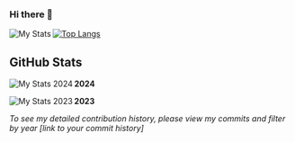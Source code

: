 ### Hi there 👋

<!--
**Quaid5050/Quaid5050** is a ✨ _special_ ✨ repository because its `README.md` (this file) appears on your GitHub profile.

Here are some ideas to get you started:

- 🔭 I’m currently working on ...
- 🌱 I’m currently learning ...
- 👯 I’m looking to collaborate on ...
- 🤔 I’m looking for help with ...
- 💬 Ask me about ...
- 📫 How to reach me: ...
- 😄 Pronouns: ...
- ⚡ Fun fact: ...
-->




[![Top Langs](https://github-readme-stats.vercel.app/api/top-langs/?username=quaid5050&layout=donut-vertical)](https://github.com/quaid5050/github-readme-stats)
<img align="left" alt="My Stats" src="https://github-readme-stats.vercel.app/api?username=quaid5050&show_icons=true&theme=radical" />
## GitHub Stats

**2024**
<img align="left" alt="My Stats 2024" src="https://github-readme-stats.vercel.app/api?username=quaid5050&show_icons=true&theme=radical&start_date=2024-01-01&end_date=2024-12-31" />

**2023**
<img align="left" alt="My Stats 2023" src="https://github-readme-stats.vercel.app/api?username=quaid5050&show_icons=true&theme=radical&start_date=2023-01-01&end_date=2023-12-31" />

*To see my detailed contribution history, please view my commits and filter by year [link to your commit history]*
